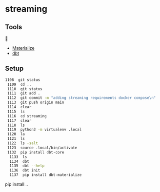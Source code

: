 # streaming

## Tools



- [Materialize](https://github.com/MaterializeInc/materialize/tree/main)
- [dbt](https://docs.getdbt.com/docs/introduction)

## Setup

```bash
1108  git status
 1109  cd ..
 1110  git status
 1111  git add .
 1112  git commit -m "adding streaming requirements docker compose\n"
 1113  git push origin main
 1114  clear
 1115  ls
 1116  cd streaming
 1117  clear
 1118  ls
 1119  python3 -m virtualenv .local
 1120  la
 1121  ls
 1122  ls -salt
 1123  source .local/bin/activate
 1132  pip install dbt-core
  1133  ls
  1134  dbt
  1135  dbt --help
  1136  dbt init
  1137  pip install dbt-materialize
```
pip install ..
